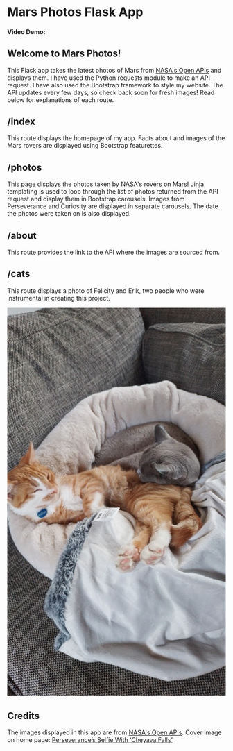 # Mars Photos Flask App
#### Video Demo:  <URL HERE>

## __Welcome to Mars Photos!__

This Flask app takes the latest photos of Mars from [NASA's Open APIs](https://api.nasa.gov/) and displays them. I have used the Python requests module to make an API request. I have also used the Bootstrap framework to style my website. The API updates every few days, so check back soon for fresh images! Read below for explanations of each route. 

## /index
This route displays the homepage of my app. Facts about and images of the Mars rovers are displayed using Bootstrap featurettes. 

## /photos
This page displays the photos taken by NASA's rovers on Mars! Jinja templating is used to loop through the list of photos returned from the API request and display them in Bootstrap carousels. Images from Perseverance and Curiosity are displayed in separate carousels. The date the photos were taken on is also displayed. 

## /about
This route provides the link to the API where the images are sourced from. 

## /cats
This route displays a photo of Felicity and Erik, two people who were instrumental in creating this project. 

![A grey cat and an orange cat curled up in a basket](https://github.com/Ava-HW/mars_flask_app/blob/master/static/images/20240731_151317.jpg)

## Credits
The images displayed in this app are from [NASA's Open APIs](https://api.nasa.gov/). 
Cover image on home page: [Perseverance’s Selfie With ‘Cheyava Falls’](https://science.nasa.gov/resource/perseverances-selfie-with-cheyava-falls)





